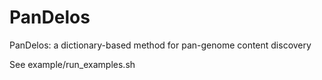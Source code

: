 # PanDelos
PanDelos: a dictionary-based method for pan-genome content discovery


See example/run_examples.sh
